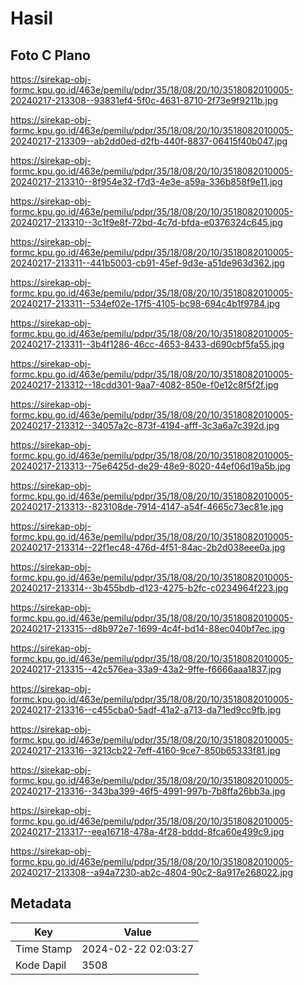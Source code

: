 # Hasil

## Foto C Plano

https://sirekap-obj-formc.kpu.go.id/463e/pemilu/pdpr/35/18/08/20/10/3518082010005-20240217-213308--93831ef4-5f0c-4631-8710-2f73e9f9211b.jpg

https://sirekap-obj-formc.kpu.go.id/463e/pemilu/pdpr/35/18/08/20/10/3518082010005-20240217-213309--ab2dd0ed-d2fb-440f-8837-06415f40b047.jpg

https://sirekap-obj-formc.kpu.go.id/463e/pemilu/pdpr/35/18/08/20/10/3518082010005-20240217-213310--8f954e32-f7d3-4e3e-a59a-336b858f9e11.jpg

https://sirekap-obj-formc.kpu.go.id/463e/pemilu/pdpr/35/18/08/20/10/3518082010005-20240217-213310--3c1f9e8f-72bd-4c7d-bfda-e0376324c645.jpg

https://sirekap-obj-formc.kpu.go.id/463e/pemilu/pdpr/35/18/08/20/10/3518082010005-20240217-213311--441b5003-cb91-45ef-9d3e-a51de963d362.jpg

https://sirekap-obj-formc.kpu.go.id/463e/pemilu/pdpr/35/18/08/20/10/3518082010005-20240217-213311--534ef02e-17f5-4105-bc98-694c4b1f9784.jpg

https://sirekap-obj-formc.kpu.go.id/463e/pemilu/pdpr/35/18/08/20/10/3518082010005-20240217-213311--3b4f1286-46cc-4653-8433-d690cbf5fa55.jpg

https://sirekap-obj-formc.kpu.go.id/463e/pemilu/pdpr/35/18/08/20/10/3518082010005-20240217-213312--18cdd301-9aa7-4082-850e-f0e12c8f5f2f.jpg

https://sirekap-obj-formc.kpu.go.id/463e/pemilu/pdpr/35/18/08/20/10/3518082010005-20240217-213312--34057a2c-873f-4194-afff-3c3a6a7c392d.jpg

https://sirekap-obj-formc.kpu.go.id/463e/pemilu/pdpr/35/18/08/20/10/3518082010005-20240217-213313--75e6425d-de29-48e9-8020-44ef06d19a5b.jpg

https://sirekap-obj-formc.kpu.go.id/463e/pemilu/pdpr/35/18/08/20/10/3518082010005-20240217-213313--823108de-7914-4147-a54f-4665c73ec81e.jpg

https://sirekap-obj-formc.kpu.go.id/463e/pemilu/pdpr/35/18/08/20/10/3518082010005-20240217-213314--22f1ec48-476d-4f51-84ac-2b2d038eee0a.jpg

https://sirekap-obj-formc.kpu.go.id/463e/pemilu/pdpr/35/18/08/20/10/3518082010005-20240217-213314--3b455bdb-d123-4275-b2fc-c0234964f223.jpg

https://sirekap-obj-formc.kpu.go.id/463e/pemilu/pdpr/35/18/08/20/10/3518082010005-20240217-213315--d8b972e7-1699-4c4f-bd14-88ec040bf7ec.jpg

https://sirekap-obj-formc.kpu.go.id/463e/pemilu/pdpr/35/18/08/20/10/3518082010005-20240217-213315--42c576ea-33a9-43a2-9ffe-f6666aaa1837.jpg

https://sirekap-obj-formc.kpu.go.id/463e/pemilu/pdpr/35/18/08/20/10/3518082010005-20240217-213316--c455cba0-5adf-41a2-a713-da71ed9cc9fb.jpg

https://sirekap-obj-formc.kpu.go.id/463e/pemilu/pdpr/35/18/08/20/10/3518082010005-20240217-213316--3213cb22-7eff-4160-9ce7-850b65333f81.jpg

https://sirekap-obj-formc.kpu.go.id/463e/pemilu/pdpr/35/18/08/20/10/3518082010005-20240217-213316--343ba399-46f5-4991-997b-7b8ffa26bb3a.jpg

https://sirekap-obj-formc.kpu.go.id/463e/pemilu/pdpr/35/18/08/20/10/3518082010005-20240217-213317--eea16718-478a-4f28-bddd-8fca60e499c9.jpg

https://sirekap-obj-formc.kpu.go.id/463e/pemilu/pdpr/35/18/08/20/10/3518082010005-20240217-213308--a94a7230-ab2c-4804-90c2-8a917e268022.jpg


## Metadata

| Key        | Value               |
| ---------- | ------------------- |
| Time Stamp | 2024-02-22 02:03:27 |
| Kode Dapil | 3508                |



